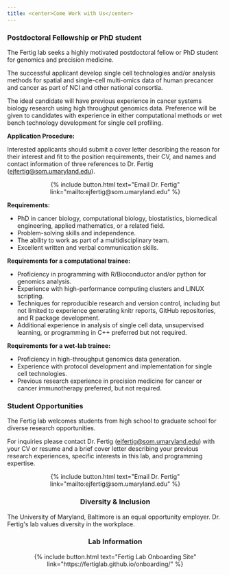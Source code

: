 ```yaml
---
title: <center>Come Work with Us</center>
---
```


### Postdoctoral Fellowship or PhD student

The Fertig lab seeks a highly motivated postdoctoral fellow or PhD student for genomics and precision medicine. 

The successful applicant develop single cell technologies and/or analysis methods for spatial and single-cell multi-omics data of human precancer and cancer as part of NCI and other national consortia. 

The ideal candidate will have previous experience in cancer systems biology research using high throughput genomics data. Preference will be given to candidates with experience in either computational methods or wet bench technology development for single cell profiling.

**Application Procedure:**

Interested applicants should submit a cover letter describing the reason for their interest and fit to the position requirements, their CV, and names and contact information of three references to Dr. Fertig (<a href="mailto:ejfertig@som.umaryland.edu">ejfertig@som.umaryland.edu</a>).

<center>{% include button.html text="Email Dr. Fertig" link="mailto:ejfertig@som.umaryland.edu" %}</center>

**Requirements:**

- PhD in cancer biology, computational biology, biostatistics, biomedical engineering, applied mathematics, or a related field. 
- Problem-solving skills and independence.
- The ability to work as part of a multidisciplinary team.
- Excellent written and verbal communication skills.

**Requirements for a computational trainee:**

- Proficiency in programming with R/Bioconductor and/or python for genomics analysis. 
- Experience with high-performance computing clusters and LINUX scripting.
- Techniques for reproducible research and version control, including but not limited to experience generating knitr reports, GitHub repositories, and R package development.
- Additional experience in analysis of single cell data, unsupervised learning, or programming in C++ preferred but not required.

**Requirements for a wet-lab trainee:**

- Proficiency in high-throughput genomics data generation.  
- Experience with protocol development and implementation for single cell technologies. 
- Previous research experience in precision medicine for cancer or cancer immunotherapy preferred, but not required.


### Student Opportunities

The Fertig lab welcomes students from high school to graduate school for diverse research opportunities.

For inquiries please contact Dr. Fertig (<a href="mailto:ejfertig@som.umaryland.edu">ejfertig@som.umaryland.edu</a>) with your CV or resume and a brief cover letter describing your previous research experiences, specific interests in this lab, and programming expertise.

<center>{% include button.html text="Email Dr. Fertig" link="mailto:ejfertig@som.umaryland.edu" %}</center>

### <center>Diversity & Inclusion</center>

The University of Maryland, Baltimore is an equal opportunity employer. Dr. Fertig's lab values diversity in the workplace.

### <center>Lab Information</center>

<center>{% include button.html text="Fertig Lab Onboarding Site" link="https://fertiglab.github.io/onboarding/" %}</center>
